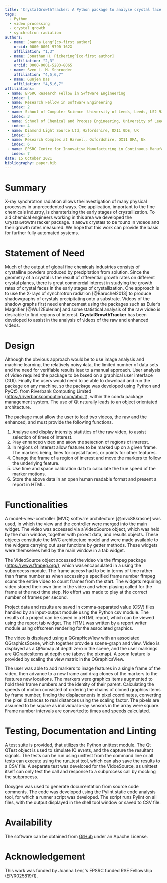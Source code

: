 ```yaml
---
title: 'CrystalGrowthTracker: A Python package to analyse crystal face advancement rates from time lapse synchrotron radiography'
tags:
  - Python
  - video processing
  - crystal growth
  - synchrotron radiation
authors:
  - name: Joanna Leng^[co-first author]
    orcid: 0000-0001-9790-162X
    affiliation: "1,3"
  - name: Jonathan H. Pickering^[co-first author]
    affiliation: "2,3"
    orcid: 0000-0001-5283-8065
  - name: Sven L. M. Schroeder
    affiliation: "4,5,6,7"
  - name: Gunjen Das
    affiliation: "4,5,6,7"
affiliations:
 - name: EPSRC Research Fellow in Software Engineering
   index: 1
 - name: Research Fellow in Software Engineering
   index: 2
 - name: School of Computer Science, University of Leeds, Leeds, LS2 9JT, UK
   index: 3
 - name: School of Chemical and Process Engineering, University of Leeds, LS2 9JT, UK
   index: 4
 - name: Diamond Light Source Ltd, Oxfordshire, OX11 0DE, UK
   index: 5
 - name: Research Complex at Harwell, Oxfordshire, OX11 0FA, Uk
   index: 6
 - name: EPSRC Centre for Innovative Manufacturing in Continuous Manufacturing and Advanced Crystallisation, University of Strathclyde, G1 1RD, UK
   index: 7
date: 15 October 2021
bibliography: paper.bib
---
```


# Summary

X-ray synchrotron radiation allows the investigation of many physical processes in unprecedented ways. One application, important to the fine chemicals industry, is charaterizing the early stages of crystallization.  To aid chemical engineers working in this area we developed the CrystalGrowthTracker package.  It allows crystals to be found in videos and their growth rates measured.  We hope that this work can provide the basis for further fully automated systems.

# Statement of Need

Much of the output of global fine chemicals industries consists of crystalline powders produced by precipitation from solution.  Since the geometry of a crystal is the result of differential growth rates on different crystal planes, there is great commercial interest in studying the growth rates of crystal faces in the early stages of crystallization.  One approach is to use the X-rays of synchrotron radiation [@Baruchel2013] to produce shadowgraphs of crystals precipitating onto a substrate.  Videos of the shadow graphs first need enhancement using the packages such as Euler’s Magnifier [@Wu12Eulerian] and some statistical analysis of the raw video is desirable to find regions of interest.  **CrystalGrowthTracker** has been developed to assist in the analysis of videos of the raw and enhanced videos.

# Design

Although the obvious approach would be to use image analysis and machine learning, the relatively noisy data, the limited number of data sets and the need for verifiable results lead to a manual approach.  User analysis of video required the package to be based on a graphical user interface (GUI).  Finally the users would need to be able to download and run the package on any machine, so the package was developed using Python and PyQt5, from Riverbank Computing Limited (https://riverbankcomputing.com/about), within the conda package management system.  The use of Qt naturally leads to an object orientated architecture.

The package must allow the user to load two videos, the raw and the enhanced, and must provide the following functions.

1.  Analyse and display intensity statistics of the raw video, to assist selection of times of interest.
2.  Play enhanced video and allow the selection of regions of interest.
3.  In regions of interest allow features to be marked up on a given frame.  The markers being, lines for crystal faces, or points for other features.
4.  Change the frame of a region of interest and move the markers to follow the underlying feature.
5.  Use time and space calibration data to calculate the true speed of the marker motions.
6.  Store the above data in an open human readable format and present a report in HTML.

# Functionalities

A model-view-controller (MVC) software architecture [@mvc88krasne] was used, in which the view and the controller were merged into the main widget.  The video was accessed via a VideoSource object, which was held by the main window, together with project data, and results objects. These objects constitute the MVC architecture model and were made available to the widgets carrying out user functions by getter methods.  These widgets were themselves held by the main window in a tab widget.

The VideoSource object accessed the video via the ffmpeg package (https://www.ffmpeg.org/), which was encapsulated in a using the subprocess module. The frame access had to be in terms of time rather than frame number as when accessing a specified frame number ffmpeg scans the entire video to count frames from the start.  The widgets requiring video stored their own time in the video and when playing called for the frame at the next time step.  No effort was made to play at the correct number of frames per second.

Project data and results are saved in comma-separated value (CSV) files handled by an input-output module using the Python csv module.  The results of a project can be saved in a HTML report, which can be viewed using the report tab widget. The HTML was written by a report writer module using offscreen rendering for the associated graphics.

The video is displayed using a QGraphicsView with an associated QGraphicsScene, which together provide a scene-graph and view. Video is displayed as a QPixmap at depth zero in the scene, and the user markings are QGrapicsItems at depth one (above the pixmap). A zoom feature is provided by scaling the view matrix in the QGraphicsView.

The user was able to add markers to image features in a single frame of the video, then advance to a new frame and drag clones of the markers to the features new locations.  The markers were graphics items augmented to hold their frame numbers and the identity of their parent.  Calculating the speeds of motion consisted of ordering the chains of cloned graphics items by frame number, finding the displacements in pixel coordinates, converting the pixel distances to real distances using the scaling factor. The pixels are assumed to be square as individual x-ray sensors in the array were square. Frame number intervals are converted to times and speeds calculated.

# Testing, Documentation and Linting

A test suite is provided, that utilizes the Python unittest module. The Qt QTest object is used to simulate IO events, and the capture the resultant signals. The tests can be run using unittest from the command line or all tests can execute using the run_test tool, which can also save the results to a CSV file.  A separate test was developed for the VidoeSource, as unittest itself can only test the call and responce to a subprocess call by mocking the subprocess.

Doxygen was used to generate documentation from source code comments.  The code was developed using the Pylint static code analysis tool, for which a runner script was developed. The script runs Pylint on all files, with the output displayed in the shell tool window or saved to CSV file.

# Availability
The software can be obtained from [GitHub](https://github.com/jonathanHuwP/CrystalGrowthTracker) under an Apache License.

# Acknowledgement
This work was funded by Joanna Leng's EPSRC funded RSE Fellowship (EP/R025819/1).
